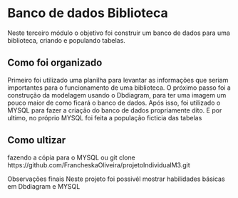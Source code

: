 <h1>Banco de dados Biblioteca</h1>
Neste terceiro módulo o objetivo foi construir um banco de dados para uma biblioteca, criando e populando tabelas.

<h2>Como foi organizado</h2>
Primeiro foi utilizado uma planilha para levantar as informações que seriam importantes para o funcionamento de uma biblioteca. 
O próximo passo foi a construção da modelagem usando o Dbdiagram, para ter uma imagem um pouco maior de como ficará o banco de dados. 
Após isso, foi utilizado o MYSQL para fazer a criação do banco de dados propriamente dito. 
E por ultimo, no próprio MYSQL foi feita a população ficticia  das tabelas 

<h2>Como ultizar</h2>
fazendo a cópia para o MYSQL ou
git clone https://github.com/FrancheskaOliveira/projetoIndividualM3.git

Observações finais
Neste projeto foi possivél mostrar habilidades básicas em Dbdiagram e MYSQL
